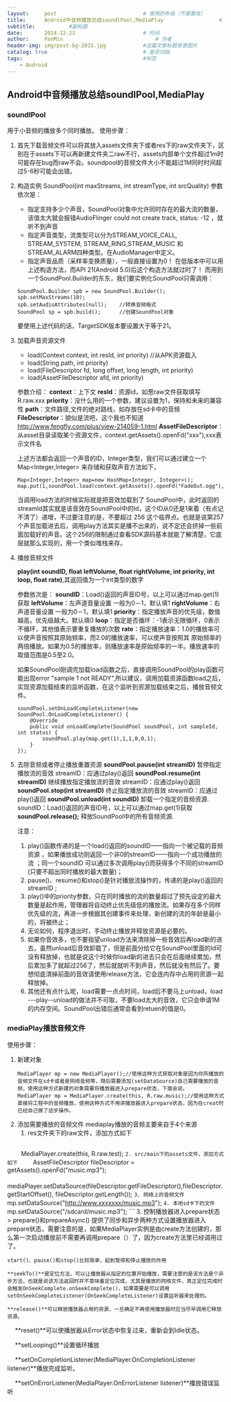 ```yaml
---
layout:     post                            # 使用的布局（不需要改）
title:      Android中音频播放总结soundlPool,MediaPlay                  # 标题
subtitle:           #副标题
date:       2014-12-23                      # 时间
author:     PanMin                              # 作者
header-img: img/post-bg-2015.jpg            #这篇文章标题背景图片
catalog: true                               # 是否归档
tags:                                       #标签
    - Android
---
```



## Android中音频播放总结soundlPool,MediaPlay

### soundlPool 
用于小音频的播放多个同时播放。
使用步骤：
1. 首先下载音频文件可以将其放入assets文件夹下或者res下的raw文件夹下，区别在于assets下可以再新建文件夹二raw不行，assets内部单个文件超过1m时可能存在bug而raw不会。soundpool的音频文件大小不能超过1M同时时间超过5-6秒可能会出错。
2. 构造实例
	SoundPool(int maxStreams, int streamType, int srcQuality) 参数依次是：
	* 指定支持多少个声音，SoundPool对象中允许同时存在的最大流的数量，该值太大就会报错AudioFlinger could not  create track, status: -12 ，就听不到声音
	* 指定声音类型，流类型可以分为STREAM_VOICE_CALL, STREAM_SYSTEM, STREAM_RING,STREAM_MUSIC 和STREAM_ALARM四种类型。在AudioManager中定义。
	* 指定声音品质（采样率变换质量），一般直接设置为0！
	在低版本中可以用上述构造方法，而API 21(Android 5.0)后这个构造方法就过时了！ 而用到一个SoundPool.Builder的东东，我们要实例化SoundPool只需调用：
	```
	SoundPool.Builder spb = new SoundPool.Builder();
	spb.setMaxStreams(10);
	spb.setAudioAttributes(null);    //转换音频格式
	SoundPool sp = spb.build();      //创建SoundPool对象
	```
	要使用上述代码的话，TargetSDK版本要设置大于等于21。

3. 加载声音资源文件
	* load(Context context, int resId, int priority) //从APK资源载入
	* load(String path, int priority)
	* load(FileDescriptor fd, long offset, long length, int priority)
	* load(AssetFileDescriptor afd, int priority)

	参数介绍：
	**context**：上下文
	**resId**：资源id，如葱raw文件获取填写R.raw.xxx
	**priority**：没什么用的一个参数，建议设置为1，保持和未来的兼容性
	**path**：文件路径,文件的绝对路线，如存放在sd卡中的音频
	**FileDescriptor**：貌似是流吧，这个我也不知道  http://www.fengfly.com/plus/view-214059-1.html
	**AssetFileDescriptor**：从asset目录读取某个资源文件，context.getAssets().openFd("xxx"),xxx表示文件名

	上述方法都会返回一个声音的ID，Integer类型，我们可以通过建立一个Map<Integer,Integer> 来存储和获取声音方法如下，
	```
	Map<Integer,Integer> map=new HashMap<Integer, Integer>();
	map.put(1,soundPool.load(context.getAssets().openFd("FadeOut.ogg"),1));
	```
	当调用load方法的时候实际就是把音效加载到了 SoundPool中，此时返回的streamId其实就是该音效在SoundPool中的Id，这个ID从0还是1来着（有点记不清了）递增，不过要注意的是，不要超过  256  这个临界点。也就是说第257个声音加载进去后，调用play方法其实是播不出来的，说不定还会挤掉一些前面加载好的声音。这个256的限制通过查看SDK源码基本就能了解清楚，它底层就那么实现的，用一个类似堆栈来存。
4. 播放音频文件

	**play(int soundID, float leftVolume, float rightVolume, int priority, int loop, float rate)**,其返回值为一个int类型的数字

	参数依次是：
	**soundID**：Load()返回的声音ID号，以上可以通过map.get(1)获取
	**leftVolume**：左声道音量设置  一般为0－1，默认填1
	**rightVolume**：右声道音量设置 一般为0－1，默认填1
	**priority**：指定播放声音的优先级，数值越高，优先级越大。默认填0
	**loop**：指定是否循环：-1表示无限循环，0表示不循环，其他值表示要重复播放的次数
	**rate**：指定播放速率：1.0的播放率可以使声音按照其原始频率，而2.0的播放速率，可以使声音按照其 原始频率的两倍播放。如果为0.5的播放率，则播放速率是原始频率的一半。播放速率的取值范围是0.5至2.0。

	如果SoundPool刚调完加载load函数之后，直接调用SoundPool的play函数可能出现error "sample 1 not READY",所以建议，调用加载资源函数load之后，实现资源加载结束的监听函数，在这个监听到资源加载结束之后，播放音频文件。

	```
	soundPool.setOnLoadCompleteListener(new SoundPool.OnLoadCompleteListener() {
        @Override
        public void onLoadComplete(SoundPool soundPool, int sampleId, int status) {
            soundPool.play(map.get(1),1,1,0,0,1);
        }
    });
	```
5. 去除音频或者停止播放重置资源
	**soundPool.pause(int streamID)**  暂停指定播放流的音效
		streamID：应通过play()返回
	**soundPool.resume(int streamID)**  继续播放指定播放流的音效
		streamID：应通过play()返回
	**soundPool.stop(int streamID)** 终止指定播放流的音效
		streamID：应通过play()返回
	**soundPool.unload(int soundID)** 卸载一个指定的音频资源.
		soundID：Load()返回的声音ID号，以上可以通过map.get(1)获取
 	**soundPool.release();** 释放SoundPool中的所有音频资源.
	
	注意：
	1. play()函数传递的是一个load()返回的soundID——指向一个被记载的音频资源 ，如果播放成功则返回一个非0的streamID——指向一个成功播放的流 ；同一个soundID 可以通过多次调用play()而获得多个不同的streamID (只要不超出同时播放的最大数量)；
	2. pause()、resume()和stop()是针对播放流操作的，传递的是play()返回的streamID ;
	3. play()中的priority参数，只在同时播放的流的数量超过了预先设定的最大数量是起作用，管理器将自动终止优先级低的播放流。如果存在多个同样优先级的流，再进一步根据其创建事件来处理，新创建的流的年龄是最小的，将被终止；
	4. 无论如何，程序退出时，手动终止播放并释放资源是必要的。
	5. 如果你音效多，也不要指望unload方法来清除掉一些音效后再load新的进去，虽然unload后音效卸载了，但是前面分给它在SoundPool里面的Id可没有释放掉，也就是说这个时候你load新的进去只会在后面继续累加，然后累加多了就超过256了，然后就就听不到声音，然后就没有然后了。要想彻底清掉前面的音效请使用release方法，它会连内存中占用的资源一起释放掉。
	6. 其他还有点什么呢，load需要一点点时间，load后不要马上unload，load ---play--unload的做法并不可取，不要load太大的音效，它只会申请1M的内存空间。SoundPool出错后通常会看到retuen的值是0。


### mediaPlay播放音频文件
使用步骤：
1. 新建对象
	```
	MediaPlayer mp = new MediaPlayer();//使用这种方式获取对象是因为你所播放的音频文件在sd卡或者是网络音频等，随后需要添加(setDataSource)自己需要播放的音频，使用这种方式新建的对象需要将播放器进入prepare状态，下面会说。
	MediaPlayer mp = MediaPlayer.create(this, R.raw.music);//使用这种方式直接将工程中的音频播放，使用这种方式不用讲播放器进入prepare状态，因为在creat时已经自己做了这步操作。
	```
2. 添加需要播放的音频文件
	mediaplay播放的音频主要来自于4个来源
	1. res文件夹下的raw文件，添加方式如下
		```
　　		MediaPlayer.create(this, R.raw.test);
		```
	2. src/main下的assets文件，添加方式如下
		```
　　		AssetFileDescriptor fileDescriptor = getAssets().openFd("music.mp3");
　　		mediaPlayer.setDataSource(fileDescriptor.getFileDescriptor(),fileDescriptor.getStartOffset(), fileDescriptor.getLength());
		```
	3. 网络上的音频文件
		```
　　		mp.setDataSource("http://www.xxxxxxx/music.mp3");
		```
	4. 本地sd卡下的文件
		```
　　		mp.setDataSource("/sdcard/music.mp3");
		```
3. 控制播放器进入prepare状态
	> prepare()和prepareAsync() 提供了同步和异步两种方式设置播放器进入prepare状态，需要注意的是，如果MediaPlayer实例是由create方法创建的，那么第一次启动播放前不需要再调用prepare（）了，因为create方法里已经调用过了。
	
	start()、pause()和stop()比较简单，起到暂停和停止播放的作用

	**seekTo()**是定位方法，可以让播放器从指定的位置开始播放，需要注意的是该方法是个异步方法，也就是说该方法返回时并不意味着定位完成，尤其是播放的网络文件，真正定位完成时会触发OnSeekComplete.onSeekComplete()，如果需要是可以调用setOnSeekCompleteListener(OnSeekCompleteListener)设置监听器来处理的。

	**release()**可以释放播放器占用的资源，一旦确定不再使用播放器时应当尽早调用它释放资源。

　	**reset()**可以使播放器从Error状态中恢复过来，重新会到Idle状态。

　	**setLooping()**设置循环播放

　	**setOnCompletionListener(MediaPlayer.OnCompletionListener listener)**播放完成监听。

　	**setOnErrorListener(MediaPlayer.OnErrorListener listener)**播放错误监听
